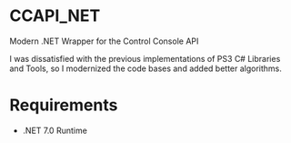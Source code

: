 # CCAPI_NET
Modern .NET Wrapper for the Control Console API

I was dissatisfied with the previous implementations of PS3 C# Libraries and Tools, so I modernized the code bases and added better algorithms.

# Requirements
- .NET 7.0 Runtime
